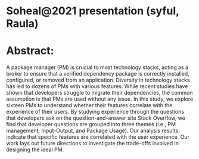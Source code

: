 # Soheal@2021 presentation (syful, Raula)
# Abstract:
A package manager (PM) is crucial to most technology stacks, acting as a broker to ensure that a verified dependency package is correctly installed, configured, or removed from an application. Diversity in technology stacks has led to dozens of PMs with various features. While recent studies have shown that developers struggle to migrate their dependencies, the common assumption is that PMs are used without any issue. In this study, we explore sixteen PMs to understand whether their features correlate with the experience of their users. By studying experience through the questions that developers ask on the question-and-answer site Stack Overflow, we find that developer questions are  grouped into three themes (i.e., PM management, Input-Output, and Package Usage). Our analysis results indicate that specific features are correlated with the user experience. Our work lays out future directions to investigate the trade-offs involved in designing the ideal PM.

